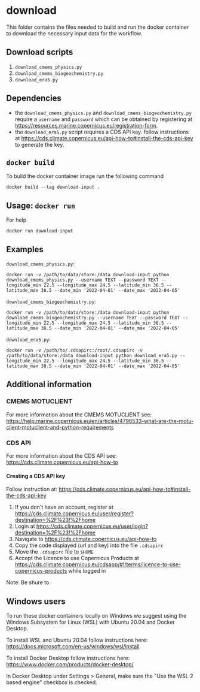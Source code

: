 # download

This folder contains the files needed to build and run the docker container to download the necessary input data for the workflow.

## Download scripts

1. `download_cmems_physics.py`
2. `download_cmems_biogeochemistry.py`
3. `download_era5.py`

## Dependencies

* the `download_cmems_physics.py` and `download_cmems_biogeochemistry.py` require a `username` and `password` which can be obtained by registering at <https://resources.marine.copernicus.eu/registration-form>.
* the `download_era5.py` script requires a CDS API key. follow instructions at <https://cds.climate.copernicus.eu/api-how-to#install-the-cds-api-key> to generate the key.

## `docker build`

To build the docker container image run the following command
  
    docker build --tag download-input .

## Usage: `docker run`

For help

    docker run download-input 

## Examples

`download_cmems_physics.py`:

    docker run -v /path/to/data/store:/data download-input python download_cmems_physics.py --username TEXT --password TEXT --longitude_min 22.5 --longitude_max 24.5 --latitude_min 36.5 --latitude_max 38.5 --date_min '2022-04-01' --date_max '2022-04-05'

`download_cmems_biogeochemistry.py`:

    docker run -v /path/to/data/store:/data download-input python download_cmems_biogeochemistry.py --username TEXT --password TEXT --longitude_min 22.5 --longitude_max 24.5 --latitude_min 36.5 --latitude_max 38.5 --date_min '2022-04-01' --date_max '2022-04-05'

`download_era5.py`:

    docker run -v /path/to/.cdsapirc:/root/.cdsapirc -v /path/to/data/store:/data download-input python download_era5.py --longitude_min 22.5 --longitude_max 24.5 --latitude_min 36.5 --latitude_max 38.5 --date_min '2022-04-01' --date_max '2022-04-05'

## Additional information

### CMEMS MOTUCLIENT

For more information about the CMEMS MOTUCLIENT see: <https://help.marine.copernicus.eu/en/articles/4796533-what-are-the-motu-client-motuclient-and-python-requirements>

### CDS API

For more information about the CDS API see: <https://cds.climate.copernicus.eu/api-how-to>

#### Creating a CDS API key

Follow instruction at: <https://cds.climate.copernicus.eu/api-how-to#install-the-cds-api-key>

1. If you don't have an account, register at <https://cds.climate.copernicus.eu/user/register?destination=%2F%23!%2Fhome>
2. Login at <https://cds.climate.copernicus.eu/user/login?destination=%2F%23!%2Fhome>
3. Navigate to <https://cds.climate.copernicus.eu/api-how-to>
4. Copy the code displayed (url and key) into the file `.cdsapirc`
5. Move the `.cdsapirc` file to `$HOME`
6. Accept the Licence to use Copernicus Products at <https://cds.climate.copernicus.eu/cdsapp/#!/terms/licence-to-use-copernicus-products> while logged in

Note: Be shure to 

## Windows users

To run these docker containers locally on Windows we suggest using the Windows Subsystem for Linux (WSL) with Ubuntu 20.04 and Docker Desktop.

To install WSL and Ubuntu 20.04 follow instructions here: <https://docs.microsoft.com/en-us/windows/wsl/install>

To install Docker Desktop follow instructions here: <https://www.docker.com/products/docker-desktop/>

In Docker Desktop under Settings > General, make sure the "Use the WSL 2 based engine" checkbox is checked.
